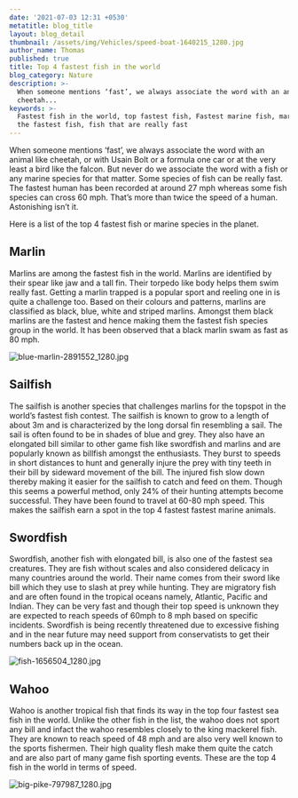 ```yaml
---
date: '2021-07-03 12:31 +0530'
metatitle: blog_title
layout: blog_detail
thumbnail: /assets/img/Vehicles/speed-boat-1640215_1280.jpg
author_name: Thomas
published: true
title: Top 4 fastest fish in the world
blog_category: Nature
description: >-
  When someone mentions ‘fast’, we always associate the word with an animal like
  cheetah...
keywords: >-
  Fastest fish in the world, top fastest fish, Fastest marine fish, marlin is
  the fastest fish, fish that are really fast
---
```

When someone mentions ‘fast’, we always associate the word with an animal like cheetah, or with Usain Bolt or a formula one car or at the very least a bird like the falcon. But never do we associate the word with a fish or any marine species for that matter. Some species of fish can be really fast. The fastest human has been recorded at around 27 mph whereas some fish species can cross 60 mph. That’s more than twice the speed of a human. Astonishing isn’t it.

Here is a list of the top 4 fastest fish or marine species in the planet.

## Marlin
Marlins are among the fastest fish in the world. Marlins are identified by their spear like jaw and a tall fin. Their torpedo like body helps them swim really fast. Getting a marlin trapped is a popular sport and reeling one in is quite a challenge too. Based on their colours and patterns, marlins are classified as black, blue, white and striped marlins. Amongst them black marlins are the fastest and hence making them the fastest fish species group in the world. It has been observed that a black marlin swam as fast as 80 mph. 

![blue-marlin-2891552_1280.jpg]({{site.baseurl}}/assets/img/Animals/blue-marlin-2891552_1280.jpg)


## Sailfish
The sailfish is another species that challenges marlins for the topspot in the world’s fastest fish contest. The sailfish is known to grow to a length of about 3m and is characterized by the long dorsal fin resembling a sail. The sail is often found to be in shades of blue and grey. They also have an elongated bill similar to other game fish like swordfish and marlins and are popularly known as billfish amongst the enthusiasts. They burst to speeds in short distances to hunt and generally injure the prey with tiny teeth in their bill by sideward movement of the bill. The injured fish slow down thereby making it easier for the sailfish to catch and feed on them. Though this seems a powerful method, only 24%  of their hunting attempts become successful. They have been found to travel at 60-80 mph speed. This makes the sailfish earn a spot in the top 4 fastest fastest marine animals.


## Swordfish
Swordfish, another fish with elongated bill, is also one of the fastest sea creatures. They are fish without scales and also considered delicacy in many countries around the world. Their name comes from their sword like bill which they use to slash at prey while hunting. They are migratory fish and are often found in the tropical oceans namely, Atlantic, Pacific and Indian. They can be very fast and though their top speed is unknown they are expected to reach speeds of 60mph to 8 mph based on specific incidents. Swordfish is being recently threatened due to excessive fishing and in the near future may need support from conservatists to get their numbers back up in the ocean.

![fish-1656504_1280.jpg]({{site.baseurl}}/assets/img/Animals/fish-1656504_1280.jpg)


## Wahoo
Wahoo is another tropical fish that finds its way in the top four fastest sea fish in the world. Unlike the other fish in the list, the wahoo does not sport any bill and infact the wahoo resembles closely to the king mackerel fish. They are known to reach speed of 48 mph and are also very well known to the sports fishermen. Their high quality flesh make them quite the catch and are also part of many game fish sporting events. These are the top 4 fish in the world in terms of speed.

![big-pike-797987_1280.jpg]({{site.baseurl}}/assets/img/Vehicles/big-pike-797987_1280.jpg)
